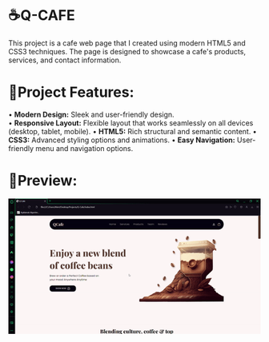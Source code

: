 # ☕Q-CAFE
This project is a cafe web page that I created using modern HTML5 and CSS3 techniques. The page is designed to showcase a cafe's products, services, and contact information.

# 🎯Project Features:
• **Modern Design:** Sleek and user-friendly design.<br>
• **Responsive Layout:** Flexible layout that works seamlessly on all devices (desktop, tablet, mobile).
• **HTML5:** Rich structural and semantic content.
• **CSS3:** Advanced styling options and animations.
• **Easy Navigation:** User-friendly menu and navigation options.

# 📼Preview:
![](./QCafe.gif)
